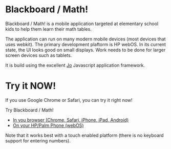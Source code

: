 # Blackboard / Math!

Blackboard / Math! is a mobile application targeted at elementary school kids to help them learn their math tables.

The application can run on many modern mobile devices (most devices that uses webkit). The primary development plaftorm is HP webOS. In its current state, the UI looks good on small displays. Work needs to be done for larger screen devices such as tablets.

It is build using the excellent [Jo](http://joapp.com/) Javascript application framework.

# Try it NOW!

If you use Google Chrome or Safari, you can try it right now!

Try Blackboard / Math!
 * [In you browser (Chrome, Safari, iPhone, iPad, Android)](http://ukabu.github.com/blackboardMath)
 * [On your HP/Palm Phone (webOS)](http://developer.palm.com/appredirect/?packageid=net.ukabu.blackboardmath)


Note that it works best with a touch enabled platform (there is no keyboard support for entering numbers).
